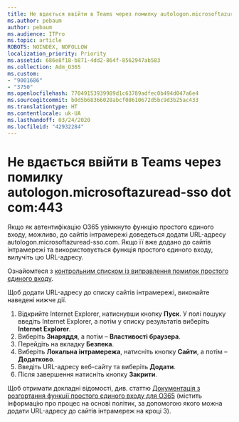 ```yaml
---
title: Не вдається ввійти в Teams через помилку autologon.microsoftazuread-sso.com:443
ms.author: pebaum
author: pebaum
ms.audience: ITPro
ms.topic: article
ROBOTS: NOINDEX, NOFOLLOW
localization_priority: Priority
ms.assetid: 686e8f18-b871-4dd2-864f-8562947ab583
ms.collection: Adm_O365
ms.custom:
- "9001686"
- "3750"
ms.openlocfilehash: 77049153939989d1c63789adfec0b494d047a6e4
ms.sourcegitcommit: b0d5b68366028abcf08610672d5bc9d3b25ac433
ms.translationtype: HT
ms.contentlocale: uk-UA
ms.lasthandoff: 03/24/2020
ms.locfileid: "42932284"
---
```

# <a name="unable-to-log-into-teams-due-to-error-autologonmicrosoftazuread-sso-dot-com443"></a>Не вдається ввійти в Teams через помилку autologon.microsoftazuread-sso dot com:443

Якщо як автентифікацію O365 увімкнуто функцію простого єдиного входу, можливо, до сайтів інтрамережі доведеться додати URL-адресу autologon.microsoftazuread-sso.com.  Якщо її вже додано до сайтів інтрамережі та використовується функція простого єдиного входу, вилучіть цю URL-адресу.

Ознайомтеся з [контрольним списком із виправлення помилок простого єдиного входу](https://docs.microsoft.com/azure/active-directory/hybrid/tshoot-connect-sso#troubleshooting-checklist).

Щоб додати URL-адресу до списку сайтів інтрамережі, виконайте наведені нижче дії.

1. Відкрийте Internet Explorer, натиснувши кнопку **Пуск**. У полі пошуку введіть Internet Explorer, а потім у списку результатів виберіть **Internet Explorer**.
2. Виберіть **Знаряддя**, а потім – **Властивості браузера**.
3. Перейдіть на вкладку **Безпека**.
4. Виберіть **Локальна інтрамережа**, натисніть кнопку **Сайти**, а потім – **Додатково**.
5. Введіть URL-адресу веб-сайту та виберіть **Додати**.
6. Після завершення натисніть кнопку **Закрити**.

Щоб отримати докладні відомості, див. статтю [Документація з розгортання функції простого єдиного входу для O365](https://docs.microsoft.com/azure/active-directory/hybrid/how-to-connect-sso-quick-start) (містить інформацію про процес на основі політик, за допомогою якого можна додати URL-адресу до сайтів інтрамереж на кроці 3).
